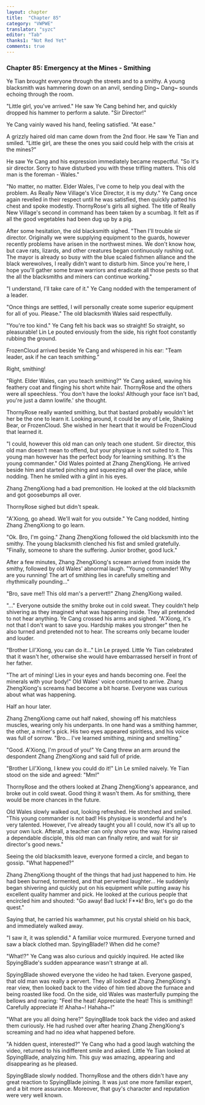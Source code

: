 ```yaml
---
layout: chapter
title:  "Chapter 85"
category: "VWPWE"
translator: "syzc"
editor: "Tab"
thanks1: "Not Red Yet"
comments: true
---
```


### Chapter 85: Emergency at the Mines - Smithing
 
Ye Tian brought everyone through the streets and to a smithy. A young blacksmith was hammering down on an anvil, sending Ding~ Dang~ sounds echoing through the room.
 
"Little girl, you've arrived." He saw Ye Cang behind her, and quickly dropped his hammer to perform a salute. "Sir Director!"
 
Ye Cang vainly waved his hand, feeling satisfied. "At ease."
 
A grizzly haired old man came down from the 2nd floor. He saw Ye Tian and smiled. "Little girl, are these the ones you said could help with the crisis at the mines?"
 
He saw Ye Cang and his expression immediately became respectful. "So it's sir director. Sorry to have disturbed you with these trifling matters. This old man is the foreman - Wales."
 
"No matter, no matter. Elder Wales, I've come to help you deal with the problem. As Really New Village's Vice Director, it is my duty." Ye Cang once again revelled in their respect until he was satisfied, then quickly patted his chest and spoke modestly. ThornyRose's girls all sighed. The title of Really New Village's second in command has been taken by a scumbag. It felt as if all the good vegetables had been dug up by a pig.
 
After some hesitation, the old blacksmith sighed. "Then I'll trouble sir director. Originally we were supplying equipment to the guards, however recently problems have arisen in the northwest mines. We don't know how, but cave rats, lizards, and other creatures began continuously rushing out. The mayor is already so busy with the blue scaled fishmen alliance and the black werewolves, I really didn't want to disturb him. Since you're here, I hope you'll gather some brave warriors and eradicate all those pests so that the all the blacksmiths and miners can continue working."
 
"I understand, I'll take care of it." Ye Cang nodded with the temperament of a leader.
 
"Once things are settled, I will personally create some superior equipment for all of you. Please." The old blacksmith Wales said respectfully. 
 
"You're too kind." Ye Cang felt his back was so straight! So straight, so pleasurable! Lin Le pouted enviously from the side, his right foot constantly rubbing the ground.
 
FrozenCloud arrived beside Ye Cang and whispered in his ear: "Team leader, ask if he can teach smithing."
 
Right, smithing!
 
"Right. Elder Wales, can you teach smithing?" Ye Cang asked, waving his feathery coat and flinging his short white hair. ThornyRose and the others were all speechless. 'You don't have the looks! Although your face isn't bad, you're just a damn lowlife.' she thought.
 
ThornyRose really wanted smithing, but that bastard probably wouldn't let her be the one to learn it. Looking around, it could be any of Lele, Shaking Bear, or FrozenCloud. She wished in her heart that it would be FrozenCloud that learned it.
 
"I could, however this old man can only teach one student. Sir director, this old man doesn't mean to offend, but your physique is not suited to it. This young man however has the perfect body for learning smithing. It's the young commander." Old Wales pointed at Zhang ZhengXiong. He arrived beside him and started pinching and squeezing all over the place, while nodding. Then he smiled with a glint in his eyes.
 
Zhang ZhengXiong had a bad premonition. He looked at the old blacksmith and got goosebumps all over.
 
ThornyRose sighed but didn't speak.
 
"A'Xiong, go ahead. We'll wait for you outside." Ye Cang nodded, hinting Zhang ZhengXiong to go learn.
 
"Ok. Bro, I'm going." Zhang ZhengXiong followed the old blacksmith into the smithy. The young blacksmith clenched his fist and smiled gratefully. "Finally, someone to share the suffering. Junior brother, good luck."
 
After a few minutes, Zhang ZhengXiong's scream arrived from inside the smithy, followed by old Wales' abnormal laugh. "Young commander! Why are you running! The art of smithing lies in carefully smelting and rhythmically pounding..."
 
"Bro, save me!! This old man's a pervert!!" Zhang ZhengXiong wailed.
 
"..." Everyone outside the smithy broke out in cold sweat. They couldn't help shivering as they imagined what was happening inside. They all pretended to not hear anything. Ye Cang crossed his arms and sighed. "A'Xiong, it's not that I don't want to save you. Hardship makes you stronger" then he also turned and pretended not to hear. The screams only became louder and louder.
 
"Brother Lil'Xiong, you can do it..." Lin Le prayed. Little Ye Tian celebrated that it wasn't her, otherwise she would have embarrassed herself in front of her father.
 
"The art of mining! Lies in your eyes and hands becoming one. Feel the minerals with your body!" Old Wales' voice continued to arrive. Zhang ZhengXiong's screams had become a bit hoarse. Everyone was curious about what was happening.
 
Half an hour later.
 
Zhang ZhengXiong came out half naked, showing off his matchless muscles, wearing only his underpants. In one hand was a smithing hammer, the other, a miner's pick. His two eyes appeared spiritless, and his voice was full of sorrow. "Bro... I've learned smithing, mining and smelting."
 
"Good. A'Xiong, I'm proud of you!" Ye Cang threw an arm around the despondent Zhang ZhengXiong and said full of pride.
 
"Brother Lil'Xiong, I knew you could do it!" Lin Le smiled naively. Ye Tian stood on the side and agreed: "Mm!"
 
ThornyRose and the others looked at Zhang ZhengXiong's appearance, and broke out in cold sweat. Good thing it wasn't them. As for smithing, there would be more chances in the future.
 
Old Wales slowly walked out, looking refreshed. He stretched and smiled. "This young commander is not bad! His physique is wonderful and he's very talented. However, I've already taught you all I could, now it's all up to your own luck. Afterall, a teacher can only show you the way. Having raised a dependable disciple, this old man can finally retire, and wait for sir director's good news."
 
Seeing the old blacksmith leave, everyone formed a circle, and began to gossip. "What happened?"
 
Zhang ZhengXiong thought of the things that had just happened to him. He had been burned, tormented, and that perverted laughter... He suddenly began shivering and quickly put on his equipment while putting away his excellent quality hammer and pick. He looked at the curious people that encircled him and shouted: "Go away! Bad luck! F\*\*k! Bro, let's go do the quest."
 
Saying that, he carried his warhammer, put his crystal shield on his back, and immediately walked away.
 
"I saw it, it was splendid." A familiar voice murmured. Everyone turned and saw a black clothed man. SpyingBlade!? When did he come?
 
"What!?" Ye Cang was also curious and quickly inquired. He acted like SpyingBlade's sudden appearance wasn't strange at all.
 
SpyingBlade showed everyone the video he had taken. Everyone gasped, that old man was really a pervert. They all looked at Zhang ZhengXiong's rear view, then looked back to the video of him tied above the furnace and being roasted like food. On the side, old Wales was masterfully pumping the bellows and roaring: "Feel the heat! Appreciate the heat! This is smithing!! Carefully appreciate it! Ahaha~! Hahaha~!"
 
"What are you all doing here?" SpyingBlade took back the video and asked them curiously. He had rushed over after hearing Zhang ZhengXiong's screaming and had no idea what happened before.
 
"A hidden quest, interested?" Ye Cang who had a good laugh watching the video, returned to his indifferent smile and asked. Little Ye Tian looked at SpyingBlade, analyzing him. This guy was amazing, appearing and disappearing as he pleased.
 
SpyingBlade slowly nodded. ThornyRose and the others didn't have any great reaction to SpyingBlade joining. It was just one more familiar expert, and a bit more assurance. Moreover, that guy's character and reputation were very well known.
